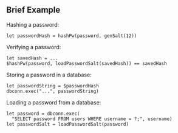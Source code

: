Brief Example
-------------

Hashing a password:

    let passwordHash = hashPw(password, genSalt(12))

Verifying a password:

    let savedHash = ...
    $hashPw(password, loadPasswordSalt(savedHash)) == savedHash

Storing a password in a database:

    let passwordString = $passwordHash
    dbconn.exec("...", passwordString)

Loading a password from a database:

    let password = dbconn.exec(
      "SELECT password FROM users WHERE username = ?;", username)
    let passwordSalt = loadPasswordSalt(password)
